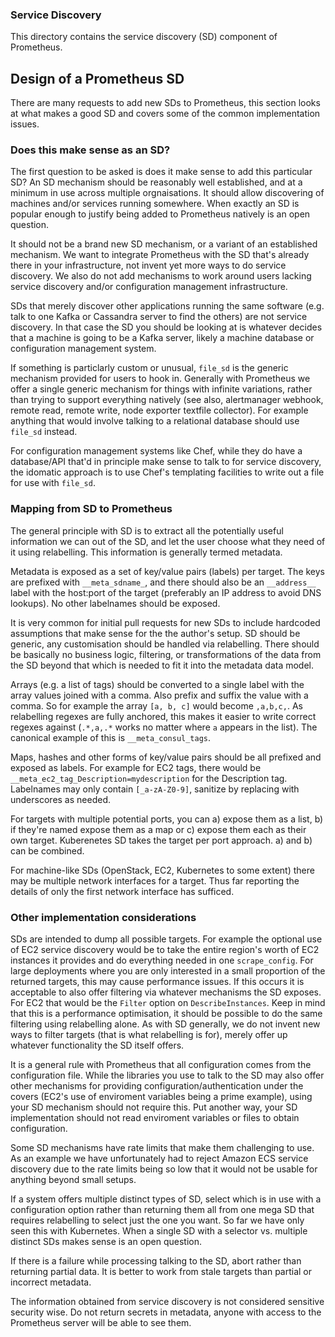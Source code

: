 ### Service Discovery

This directory contains the service discovery (SD) component of Prometheus.



## Design of a Prometheus SD

There are many requests to add new SDs to Prometheus, this section looks at
what makes a good SD and covers some of the common implementation issues.

### Does this make sense as an SD?

The first question to be asked is does it make sense to add this particular
SD? An SD mechanism should be reasonably well established, and at a minimum in
use across multiple orgnaisations. It should allow discovering of machines
and/or services running somewhere. When exactly an SD is popular enough to
justify being added to Prometheus natively is an open question.

It should not be a brand new SD mechanism, or a variant of an established
mechanism. We want to integrate Prometheus with the SD that's already there in
your infrastructure, not invent yet more ways to do service discovery. We also
do not add mechanisms to work around users lacking service discovery and/or
configuration management infrastructure.

SDs that merely discover other applications running the same software (e.g.
talk to one Kafka or Cassandra server to find the others) are not service
discovery. In that case the SD you should be looking at is whatever decides
that a machine is going to be a Kafka server, likely a machine database or
configuration management system.

If something is particlarly custom or unusual, `file_sd` is the generic
mechanism provided for users to hook in. Generally with Prometheus we offer a
single generic mechanism for things with infinite variations, rather than
trying to support everything natively (see also, alertmanager webhook, remote
read, remote write, node exporter textfile collector). For example anything
that would involve talking to a relational database should use `file_sd`
instead.

For configuration management systems like Chef, while they do have a
database/API that'd in principle make sense to talk to for service discovery,
the idomatic approach is to use Chef's templating facilities to write out a
file for use with `file_sd`.


### Mapping from SD to Prometheus

The general principle with SD is to extract all the potentially useful
information we can out of the SD, and let the user choose what they need of it
using relabelling. This information is generally termed metadata.

Metadata is exposed as a set of key/value pairs (labels) per target. The keys
are prefixed with `__meta_sdname_`, and there should also be an `__address__`
label with the host:port of the target (preferably an IP address to avoid DNS
lookups). No other labelnames should be exposed.

It is very common for initial pull requests for new SDs to include hardcoded
assumptions that make sense for the the author's setup. SD should be generic,
any customisation should be handled via relabelling. There should be basically
no business logic, filtering, or transformations of the data from the SD beyond
that which is needed to fit it into the metadata data model. 

Arrays (e.g. a list of tags) should be converted to a single label with the
array values joined with a comma. Also prefix and suffix the value with a
comma. So for example the array `[a, b, c]` would become `,a,b,c,`. As
relabelling regexes are fully anchored, this makes it easier to write correct
regexes against (`.*,a,.*` works no matter where `a` appears in the list). The
canonical example of this is `__meta_consul_tags`.

Maps, hashes and other forms of key/value pairs should be all prefixed and
exposed as labels. For example for EC2 tags, there would be
`__meta_ec2_tag_Description=mydescription` for the Description tag. Labelnames
may only contain `[_a-zA-Z0-9]`, sanitize by replacing with underscores as needed.

For targets with multiple potential ports, you can a) expose them as a list, b)
if they're named expose them as a map or c) expose them each as their own
target. Kuberenetes SD takes the target per port approach. a) and b) can be
combined.

For machine-like SDs (OpenStack, EC2, Kubernetes to some extent) there may
be multiple network interfaces for a target. Thus far reporting the details
of only the first network interface has sufficed.


### Other implementation considerations

SDs are intended to dump all possible targets. For example the optional use of
EC2 service discovery would be to take the entire region's worth of EC2
instances it provides and do everything needed in one `scrape_config`. For
large deployments where you are only interested in a small proportion of the
returned targets, this may cause performance issues. If this occurs it is
acceptable to also offer filtering via whatever mechanisms the SD exposes. For
EC2 that would be the `Filter` option on `DescribeInstances`. Keep in mind that
this is a performance optimisation, it should be possible to do the same
filtering using relabelling alone. As with SD generally, we do not invent new
ways to filter targets (that is what relabelling is for), merely offer up
whatever functionality the SD itself offers.

It is a general rule with Prometheus that all configuration comes from the
configuration file. While the libraries you use to talk to the SD may also
offer other mechanisms for providing configuration/authentication under the
covers (EC2's use of enviroment variables being a prime example), using your SD
mechanism should not require this. Put another way, your SD implementation
should not read enviroment variables or files to obtain configuration.

Some SD mechanisms have rate limits that make them challenging to use. As an
example we have unfortunately had to reject Amazon ECS service discovery due to
the rate limits being so low that it would not be usable for anything beyond
small setups.

If a system offers multiple distinct types of SD, select which is in use with a
configuration option rather than returning them all from one mega SD that
requires relabelling to select just the one you want. So far we have only seen
this with Kubernetes. When a single SD with a selector vs.  multiple distinct
SDs makes sense is an open question.

If there is a failure while processing talking to the SD, abort rather than
returning partial data. It is better to work from stale targets than partial
or incorrect metadata.

The information obtained from service discovery is not considered sensitive
security wise. Do not return secrets in metadata, anyone with access to
the Prometheus server will be able to see them.
